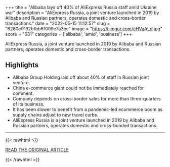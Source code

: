 +++
title = "Alibaba lays off 40% of AliExpress Russia staff amid Ukraine war"
description = "AliExpress Russia, a joint venture launched in 2019 by Alibaba and Russian partners, operates domestic and cross-border transactions."
date = "2022-05-15 11:12:57"
slug = "6280e0192bfbb6f009e7a3ec"
image = "https://i.imgur.com/cHVaALd.jpg"
score = "631"
categories = ['alibaba', 'amid', 'business']
+++

AliExpress Russia, a joint venture launched in 2019 by Alibaba and Russian partners, operates domestic and cross-border transactions.

## Highlights

- Alibaba Group Holding laid off about 40% of staff in Russian joint venture.
- China e-commerce giant could not be immediately reached for comment.
- Company depends on cross-border sales for more than three-quarters of its business.
- It has been slower to benefit from a pandemic-led ecommerce boom as supply chains adjust to new travel curbs.
- AliExpress Russia is a joint venture launched in 2019 by Alibaba and Russian partners, operates domestic and cross-bunded transactions.

---

{{< rawhtml >}}
  <p class="article-category">
    <a target="_blank" href="https://indianexpress.com/article/technology/tech-news-technology/alibaba-lays-off-40-percent-of-aliexpress-russia-staff-amid-ukraine-war-7916769/">READ THE ORIGINAL ARTICLE</a>
  </p>
{{< /rawhtml >}}
